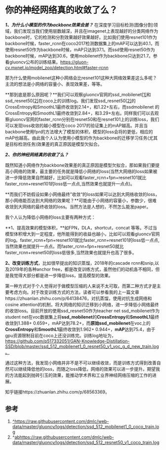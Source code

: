 



# 你的神经网络真的收敛了么？

***1、为什么小模型的作为backbone效果会差？***
在深度学习目标检测(图像分割)领域，我们发现当我们使用层数越深，并且在imagenet上表现越好的分类网络作为backbone时，它的检测和分割效果越好效果越好。比如我们使用resnet101作为backbone时候，faster_rcnn在coco2017检测数据集上的mAP可以达到40.1，而使用resnet50作为backbone时候，mAP只达到37.1。而ssd使用resnet50作为backbone时候，mAP达到30.6，使用mobilenet作为backbone只达到21.7。参看gluoncv公布的训练结果。https://gluon-cv.mxnet.io/model_zoo/detection.html#faster-rcnn

那为什么使用mobilenet这种小网络会比resnet101这种大网络效果差这么多呢？主流的想法是小网络的容量小、表现效果差，等等。

**那到底是那么原因呢？**我们可以观察gluoncv官网的ssd_mobilenet[[1\]](https://zhuanlan.zhihu.com/p/68563369#ref_83831_1)和ssd_resnet50[[2\]](https://zhuanlan.zhihu.com/p/68563369#ref_83831_2)在coco上的训练log。我们发现ssd_resnet50[[2\]](https://zhuanlan.zhihu.com/p/68563369#ref_83831_2)的CrossEntropy和SmoothL1最终收敛到2.14+，和1.22+左右，而ssdmobilenet 的CrossEntropy和SmoothL1最终收敛到2.84+，和3.29+左右。同样我们可以去观察gluoncv官网的faster_rcnn分别在resnet50和在resnet101上的训练loss，我们可以发现loss收敛的越小模型在coco 2017的验证集上的mAP越高。并且当backbone使用fpn的方法增大了模型的体积，模型的loss会将的更低，相应的mAP也越高。由此我个人认为使用小模型的作为backbone的迁移学习任务(尤其是目标检测任务)效果差的真正原因是模型欠拟合。

***2、你的神经网络真的收敛了么？***

既然知道小网络作为backbone效果差的真正原因是模型欠拟合，那如果我们要提高小网络的效果，最主要的任务就是降低小网络的loss(当然大网络的loss如果被进一步降低效果自然越好，比如可以观看faster_rcnn+fpn+resnet101就比faster_rcnn+resnet101的loss低一点点,当然效果也就提升一点点)。

**而我们不妨假设如果小网络最终”收敛“的loss如果可以达到大网络收敛的loss，那小网络能否达到大网络的效果呢？**可能由于小网络的容量小，参数少，很难收敛到大网络的最终收敛的loss。当然方法是人想的，不然怎么能发paper。

我个人认为降低小网络的loss主要有两种方式：

**1、提高效果的模型体积，**如FPN，DLA，shortcut，concat 等等。不过当模型体积增大到一定程度，他所能得到的收益也越小，比如可以观看gluoncv官网的log。faster_rcnn+fpn+resnet101就比faster_rcnn+resnet101的loss低一点点,当然效果也就提升一点点。而faster_rcnn+fpn+resnet50就比faster_rcnn+resnet50的loss低很多,当然效果也就提升也高了很多。

**2、改变训练方式**，比如很早提出的知识蒸馏，2018年的cascade rcnn和snip,以及2019年的各种anchor free，都是改变训练方式，虽然他们的动机各不相同，但是我觉得大部分都是进一步降低loss，提高模型的效果。

​        第一种方式对于个人觉得对于做模型压缩的人来说不太可取，而第二种方式才是主要考虑方向。对于改变训练方式的方法，读者可以参看我的上一篇文章https://zhuanlan.zhihu.com/p/64138476，对抗蒸馏，使用对抗生成网络和cosine attention的机制，将大网络的知识迁移到小网络，进一步降低小网络最终的收敛loss。目前开放的使用ssd_resnet50作为teacher net ssd_mobilenet作为student net在voc数据集上将**ssd_mobilenet**的**CrossEntropy**和**SmoothL1**最终收敛到1.388+ 0.659+，mAP达到78.2+，而**原始ssd_mobilenet**在voc上的**CrossEntropy**和**SmoothL1**最终收敛到1.962+ 0.944+，**mAP**达到75.4，由于gpu资源限制目前在coco上还没训练完。训练log地址为，https://github.com/p517332051/GAN-Knowledge-Distillation-SSD/blob/master/ssd_512_mobilenet1_0_resnet50_v1_voc_g_d_new_train.log。

​       通过这种方法，我发现小网络并非不是不可以继续收敛，而是训练方式得到改善自然可以继续降低他的loss，而随之loss降低，网络的效果可以进一步提升。期望我的方法能起到抛砖引玉的效果，能推动学术界和工业界神经网络压缩的工作的进展。



知乎链接https://zhuanlan.zhihu.com/p/68563369。

## 参考

1. [^](https://zhuanlan.zhihu.com/p/68563369#ref_83831_1_0)https://raw.githubusercontent.com/dmlc/web-data/master/gluoncv/logs/detection/ssd_512_mobilenet1_0_coco_train.log
2. ^[a](https://zhuanlan.zhihu.com/p/68563369#ref_83831_2_0)[b](https://zhuanlan.zhihu.com/p/68563369#ref_83831_2_1)https://raw.githubusercontent.com/dmlc/web-data/master/gluoncv/logs/detection/ssd_512_resnet50_v1_coco_train.log



